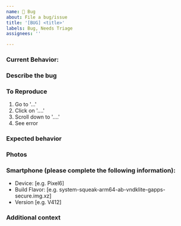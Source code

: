 ```yaml
---
name: 🐞 Bug
about: File a bug/issue
title: '[BUG] <title>'
labels: Bug, Needs Triage
assignees: ''

---
```


<!--
Note: Please search to see if an issue already exists for the bug you encountered.
-->

### Current Behavior:
<!-- A concise description of what you're experiencing. -->  
  
### Describe the bug
<!-- A clear and concise description of what the bug is. --> 

### To Reproduce
<!-- Steps to reproduce the behavior: --> 
1. Go to '...'
2. Click on '....'
3. Scroll down to '....'
4. See error

### Expected behavior
<!-- A clear and concise description of what you expected to happen. --> 

### Photos
<!-- If applicable, add photos to help explain your problem. --> 

### Smartphone (please complete the following information):
 - Device: [e.g. Pixel6]
 - Build Flavor: [e.g. system-squeak-arm64-ab-vndklite-gapps-secure.img.xz]
 - Version [e.g. V412]

### Additional context
<!-- Add any other context about the problem here. --> 
